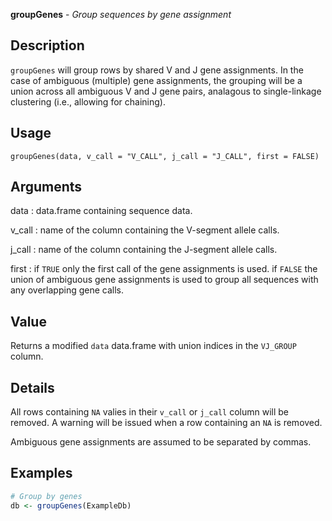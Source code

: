 **groupGenes** - *Group sequences by gene assignment*

Description
--------------------

`groupGenes` will group rows by shared V and J gene assignments. 
In the case of ambiguous (multiple) gene assignments, the grouping will
be a union across all ambiguous V and J gene pairs, analagous to 
single-linkage clustering (i.e., allowing for chaining).


Usage
--------------------
```
groupGenes(data, v_call = "V_CALL", j_call = "J_CALL", first = FALSE)
```

Arguments
-------------------

data
:   data.frame containing sequence data.

v_call
:   name of the column containing the V-segment allele calls.

j_call
:   name of the column containing the J-segment allele calls.

first
:   if `TRUE` only the first call of the gene assignments 
is used. if `FALSE` the union of ambiguous gene 
assignments is used to group all sequences with any 
overlapping gene calls.




Value
-------------------

Returns a modified `data` data.frame with union indices 
in the `VJ_GROUP` column.


Details
-------------------

All rows containing `NA` valies in their `v_call` or `j_call` column will be removed. 
A warning will be issued when a row containing an `NA` is removed.

Ambiguous gene assignments are assumed to be separated by commas.



Examples
-------------------

```R
# Group by genes
db <- groupGenes(ExampleDb)
```




